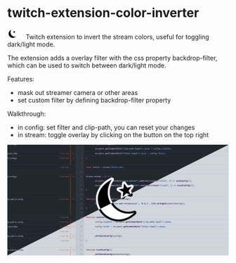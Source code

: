 # twitch-extension-color-inverter

![icon](icon24.png)
&emsp;Twitch extension to invert the stream colors, useful for toggling dark/light mode.

The extension adds a overlay filter with the css property backdrop-filter, which can be used to switch between dark/light mode.

Features:
- mask out streamer camera or other areas
- set custom filter by defining backdrop-filter property

Walkthrough:
- in config: set filter and clip-path, you can reset your changes
- in stream: toggle overlay by clicking on the button on the top right

![icon](social-preview.png)